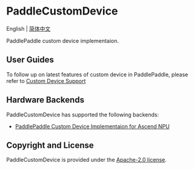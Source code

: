 # PaddleCustomDevice

English | [简体中文](./README_cn.md)

PaddlePaddle custom device implementaion.

## User Guides

To follow up on latest features of custom device in PaddlePaddle, please refer to [Custom Device Support](https://www.paddlepaddle.org.cn/documentation/docs/en/develop/dev_guides/custom_device_docs/index_en.html)

## Hardware Backends

PaddleCustomDevice has supported the following backends:

- [PaddlePaddle Custom Device Implementaion for Ascend NPU](backends/npu/README.md)


## Copyright and License
PaddleCustomDevice is provided under the [Apache-2.0 license](LICENSE).
